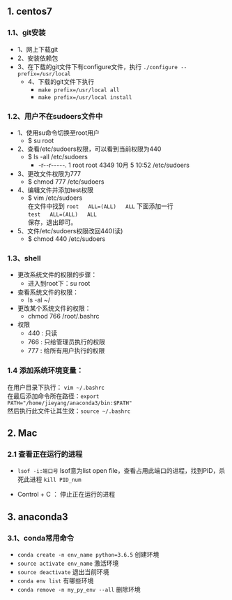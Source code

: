 ## 1. centos7
### 1.1、git安装
- 1、网上下载git
- 2、安装依赖包
- 3、在下载的git文件下有configure文件，执行 `./configure --prefix=/usr/local`
  - 4、下载的git文件下执行
    - `make prefix=/usr/local all`
    - `make prefix=/usr/local install`
  
### 1.2、用户不在sudoers文件中
- 1、使用su命令切换至root用户  
  - $ su root
- 2、查看/etc/sudoers权限，可以看到当前权限为440
  - $ ls -all /etc/sudoers
     - -r--r-----. 1 root root 4349 10月  5 10:52 /etc/sudoers
- 3、更改文件权限为777
  - $ chmod 777 /etc/sudoers
- 4、编辑文件并添加test权限
  - $ vim /etc/sudoers  
    在文件中找到 `root   ALL=(ALL)   ALL` 下面添加一行  
        `test   ALL=(ALL)   ALL`  
    保存，退出即可。
- 5、文件/etc/sudoers权限改回440(读)
  - $ chmod 440 /etc/sudoers
  
### 1.3、shell
- 更改系统文件的权限的步骤：
  - 进入到root下：su root
- 查看系统文件的权限：
  - ls -al  ~/
- 更改某个系统文件的权限：
  - chmod 766 /root/.bashrc
- 权限
  - 440 : 只读
  - 766 : 只给管理员执行的权限
  - 777 : 给所有用户执行的权限
  
### 1.4 添加系统环境变量：
在用户目录下执行： `vim ~/.bashrc`  
在最后添加命令所在路径：`export PATH="/home/jieyang/anaconda3/bin:$PATH"`  
然后执行此文件让其生效：`source ~/.bashrc`


## 2. Mac
### 2.1 查看正在运行的进程
- `lsof -i:端口号`   lsof意为list open file，查看占用此端口的进程，找到PID，杀死此进程 `kill PID_num`

- Control + C ： 停止正在运行的进程


## 3. anaconda3
### 3.1、conda常用命令
- `conda create -n env_name python=3.6.5`    创建环境
- `source activate env_name`	激活环境
- `source deactivate`		退出当前环境
- `conda env list`	有哪些环境
- `conda remove -n my_py_env --all`    删除环境